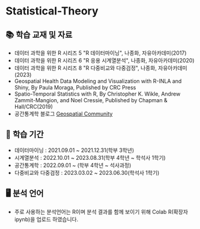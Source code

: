 # Statistical-Theory
## 📚 학습 교재 및 자료
* 데이터 과학을 위한 R 시리즈 5 "R 데이터마이닝", 나종화, 자유아카데미(2017)
* 데이터 과학을 위한 R 시리즈 6 "R 응용 시계열분석", 나종화, 자유아카데미(2020)
* 데이터 과학을 위한 R 시리즈 8 "R 다중비교와 다중검정", 나종화, 자유아카데미(2023)
* Geospatial Health Data Modeling and Visualization with R-INLA and Shiny, By Paula Moraga, Published by CRC Press
* Spatio-Temporal Statistics with R, By Christopher K. Wikle, Andrew Zammit-Mangion, and Noel Cressie, Published by Chapman & Hall/CRC(2019)
* 공간통계학 블로그 [Geospatial Community](https://brisbane-geocommunity.netlify.app/)

## 📅 학습 기간
* 데이터마이닝 : 2021.09.01 ~ 2021.12.31(학부 3학년)
* 시계열분석 : 2022.10.01 ~ 2023.08.31(학부 4학년 ~ 학석사 1학기)
* 공간통계학 : 2022.09.01 ~ (학부 4학년 ~ 석사과정)
* 다중비교와 다중검정 : 2023.03.02 ~ 2023.06.30(학석사 1학기)


## 🖥 분석 언어
* 주로 사용하는 분석언어는 R이며 분석 결과를 함께 보이기 위해 Colab R(확장자 ipynb)을 업로드 하였습니다.
